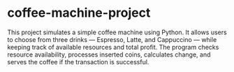 # coffee-machine-project
This project simulates a simple coffee machine using Python. It allows users to choose from three drinks — Espresso, Latte, and Cappuccino — while keeping track of available resources and total profit.  The program checks resource availability, processes inserted coins, calculates change, and serves the coffee if the transaction is successful.
